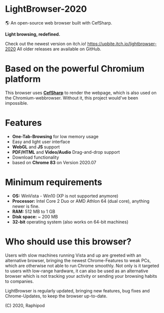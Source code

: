 # LightBrowser-2020
🌎 An open-source web browser built with CefSharp.

**Light browsing, redefined.**

Check out the newest version on itch.io! https://upbite.itch.io/lightbrowser-2020
All older releases are available on GitHub.

# Based on the powerful Chromium platform

This browser uses [**CefSharp**](https://github.com/cefsharp/CefSharp)
to render the webpage, which is also used on the Chromium-webbrowser.
Without it, this project would've been impossible.

# Features

* **One-Tab-Browsing** for low memory usage
* Easy and light user interface
* **WebGL** and **JS** support
* **PDF/HTML** and **Video/Audio** Drag-and-drop support
* Download functionality
* based on **Chrome 83** on Version 2020.07

# Minimum requirements

* **OS:** WinVista - Win10 (XP is not supported anymore)
* **Processor:** Intel Core 2 Duo or AMD Athlon 64 (dual core), anything newer is fine.
* **RAM:** 512 MB to 1 GB
* **Disk space:** ~ 200 MB
* **32-bit** operating system (also works on 64-bit machines)

# Who should use this browser?

Users with slow machines running Vista and up are greeted with an alternative browser, bringing the newest Chrome-Features to weak PCs, which are
otherwise not able to run Chrome smoothly.
Not only is it targeted to users with low-range hardware, it can also be used as an alternative browser which is not tracking your activity
or sending your browsing habits to companies.

LightBrowser is regularly updated, bringing new features, bug fixes and Chrome-Updates, to keep the browser up-to-date.

(C) 2020, Raphipod

